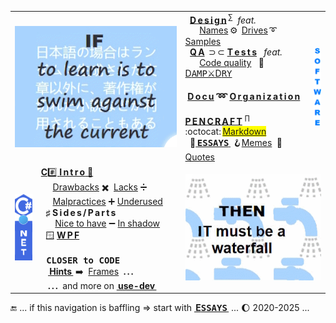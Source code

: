 <table><tr valign="center">
    <td colspan="2" align="right">
      <picture><img src="../README+/_rsc/_img/_nav/learn_is_swim-ext.png" alt="&nbsp;If to learn is to swim against the current ..." /></picture>
    </td><td>
     &nbsp; <a href="../README+/software/design/"><b>D&thinsp;e&thinsp;s&thinsp;i&thinsp;g&thinsp;n</b></a>&thinsp;<sup>∑</sup>&nbsp <i>feat.</i>
          <br />
     <!-- -->
     <!--                               NAMES, DRIVES, SAMPLES          --!>
     <!-- -->
     &nbsp; &nbsp; &nbsp; <a href="../README+/software/design/names/README.md">Names</a>&thinsp;⚙️&thinsp;
    <a href="../README+/software/design/drive//README.md">Drives</a>&thinsp;➰&thinsp;<a href="../README+/software/design/samples/README.md">Samples</a><br/>
     <!-- -->
     <!--                               QA and TESTS          --!>
     <!-- -->
     &nbsp; <a href="../README+/software/QA/"><b>Q&thinsp;A</b></a>&thinsp;&nbsp;⊃&thinsp;⊂&nbsp;<a href="../README+/software/tests/"><b>T&thinsp;e&thinsp;s&thinsp;t&thinsp;s</b></a>&nbsp; &nbsp;<i>feat.</i>
     <br />
    &nbsp; &nbsp; &nbsp; <a href="../README+/software/QA/README+/code-quality.md">Code quality</a>&nbsp; &nbsp;🧪&thinsp;<a href="../README+/software/tests/asQA/README+/tests-damp_vs_dry.md">D<samp>AMP</samp>⚔️D<samp>RY</samp></a>
     <!-- -->
     <!--                               DOCU and ORG          --!>
     <!-- -->
     <h4>&nbsp;<a href="../README+/software/docu"><b><ins>D&thinsp;o&thinsp;c&thinsp;u</ins></b></a> ➿ <a href="../README+/software/mngmnt"><b><ins>O&thinsp;r&thinsp;g&thinsp;a&thinsp;n&thinsp;i&thinsp;z&thinsp;a&thinsp;t&thinsp;i&thinsp;o&thinsp;n</ins></b></a></h4>
    <!-- -->
     <!--                              P E N C R A F T          --!>
     <!-- -->
     <a href="../README+/pencraft"><b>P&thinsp;E&thinsp;N&thinsp;C&thinsp;R&thinsp;A&thinsp;F&thinsp;T</b></a>&nbsp;<sup>∏</sup>&nbsp; &nbsp; &nbsp; &nbsp;
        :octocat:&thinsp;<mark><a href="../README+/pencraft/README+/kyrios-markdown_on_git.md">Markdown</a></mark><br/>
      &nbsp; 🥱<a href="../README+/pencraft/README+/essays/README.md">&thinsp;<b><samp>ESSAYS</samp></b>&thinsp;</a>&nbsp;🪝<a href="../README+/pencraft/README+/memes/README.md">Memes</a>&nbsp; 🥨<a href="../README+/pencraft/README+/quotes/README.md">Quotes</a>
     </td>
                                                                                        <!--          A r c D e c o   S I D E B A R    --!>
    <td align="center"><a href="../README+/software/ArcDeco/README.md"><picture><img width="20px" alt="&nbsp;I&thinsp;T" src="../README+/_rsc/_img/_nav/SOFTWARE_25-250px.png" title="&nbsp;... is Arc Deco:&#013;&#010;
Arc&nbsp; &nbsp; &nbsp;ARChitecture&#013;&#010;D &nbsp; &nbsp; &nbsp; Design&#013;&#010;e&nbsp; &nbsp; &nbsp; &nbsp; dEvelopment&#013;&#010;co&nbsp; &nbsp; &nbsp; COde"/>
</picture></a></td>
                                           <!--                   C# . N E T               --!>
</tr><tr></tr><tr><td>
    <a <a href="../README+/.net"><img width="35px" alt="&nbsp;C&thinsp;#" src="../README+/_rsc/_img/_nav/C-SHARP_vert_150-575px.png"/></a>
</td><td>
<a href="../README+/.net/README.md"><b>C</b>#️⃣&nbsp;<b>I&thinsp;n&thinsp;t&thinsp;r&thinsp;o</b>&nbsp;🎼</a>&nbsp; &nbsp;<br/>
&nbsp; &nbsp; &nbsp;<a href="../README+/.net/README+/cs-drawbacks.md">Drawbacks</a>&nbsp;✖️&nbsp;
<a href="../README+/.net/README+/cs-lacks.md">Lacks</a>&nbsp;➗&nbsp;
 <br/>
&nbsp; &nbsp; &nbsp;<a href="../README+/.net/README+/cs-malpractice.md">Malpractices</a>&nbsp;➕&nbsp;<a href="../README+/.net/README+/cs-feat_underused.md">Underused</a>
 <br /><!--                                                C#   S I D E S    a n d    P A R T S         --!>
 &nbsp; <b>♯</b>&nbsp;<b>S&thinsp;i&thinsp;d&thinsp;e&thinsp;s&thinsp;/&thinsp;P&thinsp;a&thinsp;r&thinsp;t&thinsp;s</b>
   <br/>
&nbsp; &nbsp; &nbsp; <a href="../README+/.net/README+/parts/cs-lacks-parts.md">Nice to have</a>&nbsp;➖&nbsp;<a href="../README+/.net/README+/parts/cs-feat_shadow.md">In shadow</a><br/>
     <!--                               WPF          --!>
  &nbsp; 🪟&nbsp;<a href="../README+/.net/README+/wpf"><b>W&thinsp;P&thinsp;F</b></a>
    <!--                   C L O S E R  to  C O D E      --!>
 <br/><br/><kbd>&thinsp;<b>CLOSER to CODE</b>&thinsp;</kbd><br/>
  &nbsp; &nbsp;<a href="../README+/.net/README+/cs-hints.md"><b>&thinsp;Hints&thinsp;</b></a>&nbsp;➡️&nbsp;
 <a href="https://github.com/bytesbauhaus/use-dev/tree/main/README%2B/frames">Frames</a>&nbsp; <b>.&thinsp;.&thinsp;.</b>
 <br />
 &nbsp; &nbsp;<b>.&thinsp;.&thinsp;.</b>&nbsp; and more on <a href="https://github.com/bytesbauhaus/use-dev/blob/main/.github/README.md"><b>&thinsp;use-dev&thinsp;</b></a>&nbsp;
</td><td colspan="2" align="left">
      <picture><img src="../README+/_rsc/_img/_nav/IT_is_waterfall-ext.png" alt="&nbsp; ... then IT must be a waterfall" /></picture>
     </td>
</table>
🔚 ... if this navigation is baffling &rArr; start with <a href="../README+/pencraft/README+/essays/README.md"><b>&thinsp;E<samp>SSAYS</samp>&thinsp;</b></a> ... 🌔 2020-2025 ...
